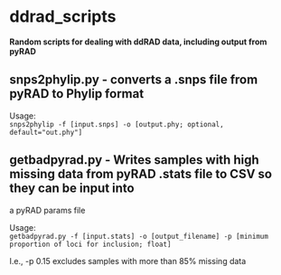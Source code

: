 # ddrad_scripts  

**Random scripts for dealing with ddRAD data, including output from pyRAD**  

## snps2phylip.py - converts a .snps file from pyRAD to Phylip format  

Usage:  
`snps2phylip -f [input.snps] -o [output.phy; optional, default="out.phy"]`  

## getbadpyrad.py - Writes samples with high missing data from pyRAD .stats file to CSV so they can be input into
 a pyRAD params file

Usage:  
`getbadpyrad.py -f [input.stats] -o [output_filename] -p [minimum proportion of loci for inclusion; float]`  

I.e., -p 0.15 excludes samples with more than 85% missing data  


